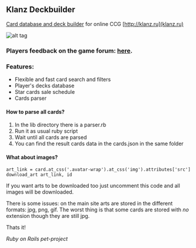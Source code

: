 ## Klanz Deckbuilder

[Card database and deck builder](https://klanz-deckbuilder.herokuapp.com/) for online CCG [http://klanz.ru](klanz.ru)

![alt tag](http://s010.radikal.ru/i312/1702/85/9d06cb6c9496.png)

### Players feedback on the game forum: [here](http://old.klanz.ru/forums/1/topics/30429).

### Features:
* Flexible and fast card search and filters
* Player's decks database
* Star cards sale schedule
* Cards parser

#### How to parse all cards?
1. In the lib directory there is a parser.rb
2. Run it as usual ruby script
3. Wait until all cards are parsed
4. You can find the result cards data in the cards.json in the same folder

#### What about images?
    art_link = card.at_css('.avatar-wrap').at_css('img').attributes['src']
    download_art art_link, id
    
If you want arts to be downloaded too just uncomment this code and all images will be downloaded.

There is some issues: on the main site arts are stored in the different formats: jpg, png, gif.
The worst thing is that some cards are stored with _no_ extension though they are still jpg.

Thats it!

_Ruby on Rails pet-project_

